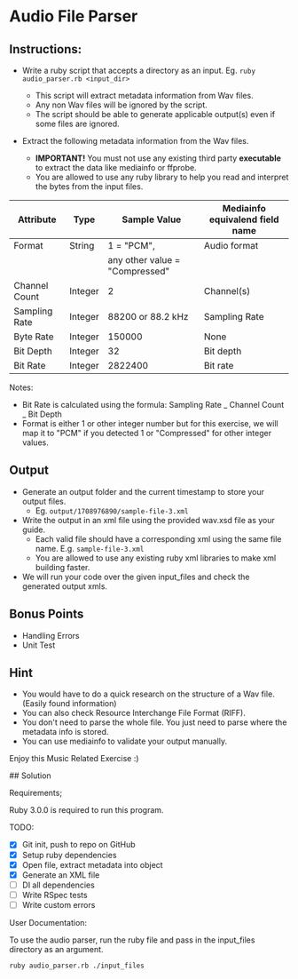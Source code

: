 # Audio File Parser

## Instructions:

- Write a ruby script that accepts a directory as an input. Eg. `ruby audio_parser.rb <input_dir>`

  - This script will extract metadata information from Wav files.
  - Any non Wav files will be ignored by the script.
  - The script should be able to generate applicable output(s) even if some files are ignored.

- Extract the following metadata information from the Wav files.
  - **IMPORTANT!** You must not use any existing third party **executable** to extract the data like mediainfo or ffprobe.
  - You are allowed to use any ruby library to help you read and interpret the bytes from the input files.

| Attribute     | Type    | Sample Value                   | Mediainfo equivalend field name |
| ------------- | ------- | ------------------------------ | ------------------------------- |
| Format        | String  | 1 = "PCM",                     | Audio format                    |
|               |         | any other value = "Compressed" |                                 |
| Channel Count | Integer | 2                              | Channel(s)                      |
| Sampling Rate | Integer | 88200 or 88.2 kHz              | Sampling Rate                   |
| Byte Rate     | Integer | 150000                         | None                            |
| Bit Depth     | Integer | 32                             | Bit depth                       |
| Bit Rate      | Integer | 2822400                        | Bit rate                        |

Notes:

- Bit Rate is calculated using the formula: Sampling Rate _ Channel Count _ Bit Depth
- Format is either 1 or other integer number but for this exercise, we will map it to "PCM" if you detected 1 or "Compressed" for other integer values.

## Output

- Generate an output folder and the current timestamp to store your output files.
  - Eg. `output/1708976890/sample-file-3.xml`
- Write the output in an xml file using the provided wav.xsd file as your guide.
  - Each valid file should have a corresponding xml using the same file name. E.g. `sample-file-3.xml`
  - You are allowed to use any existing ruby xml libraries to make xml building faster.
- We will run your code over the given input_files and check the generated output xmls.

## Bonus Points

- Handling Errors
- Unit Test

## Hint

- You would have to do a quick research on the structure of a Wav file. (Easily found information)
- You can also check Resource Interchange File Format (RIFF).
- You don't need to parse the whole file. You just need to parse where the metadata info is stored.
- You can use mediainfo to validate your output manually.

Enjoy this Music Related Exercise :)

## Solution

Requirements;

Ruby 3.0.0 is required to run this program.

TODO:

- [x] Git init, push to repo on GitHub
- [x] Setup ruby dependencies
- [x] Open file, extract metadata into object
- [x] Generate an XML file
- [ ] DI all dependencies
- [ ] Write RSpec tests
- [ ] Write custom errors

User Documentation:

To use the audio parser, run the ruby file and pass in the input_files directory as an argument.

```bash
ruby audio_parser.rb ./input_files
```
